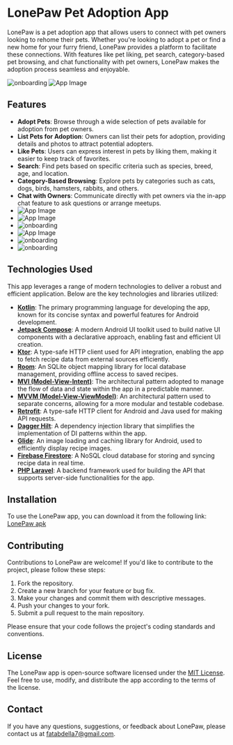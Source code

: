 # LonePaw Pet Adoption App

LonePaw is a pet adoption app that allows users to connect with pet owners looking to rehome their pets. Whether you're looking to adopt a pet or find a new home for your furry friend, LonePaw provides a platform to facilitate these connections. With features like pet liking, pet search, category-based pet browsing, and chat functionality with pet owners, LonePaw makes the adoption process seamless and enjoyable.
  
![onboarding](images/onboarding_lonepaw.png)
![App Image](https://github.com/7pak/LonePaw-PetAdoption/blob/main/images/Screenshot%202024-02-28%20132326.png?raw=true)


## Features

- **Adopt Pets**: Browse through a wide selection of pets available for adoption from pet owners.
- **List Pets for Adoption**: Owners can list their pets for adoption, providing details and photos to attract potential adopters.
- **Like Pets**: Users can express interest in pets by liking them, making it easier to keep track of favorites.
- **Search**: Find pets based on specific criteria such as species, breed, age, and location.
- **Category-Based Browsing**: Explore pets by categories such as cats, dogs, birds, hamsters, rabbits, and others.
- **Chat with Owners**: Communicate directly with pet owners via the in-app chat feature to ask questions or arrange meetups.
- ![App Image](https://github.com/7pak/LonePaw-PetAdoption/blob/main/images/Screenshot%202024-02-28%20132504.png?raw=true)
- ![App Image](https://github.com/7pak/LonePaw-PetAdoption/blob/main/images/Screenshot%202024-02-28%20132543.png?raw=true)
- ![onboarding](images/add_pet_lonepaw.png)
- ![App Image](https://github.com/7pak/LonePaw-PetAdoption/blob/main/images/Screenshot%202024-02-28%20132758.png?raw=true)
- ![onboarding](images/contact_lonepaw.png)
- ![onboarding](images/chat_lonepaw.png)

## Technologies Used

This app leverages a range of modern technologies to deliver a robust and efficient application. Below are the key technologies and libraries utilized:

- **[Kotlin](https://kotlinlang.org/)**: The primary programming language for developing the app, known for its concise syntax and powerful features for Android development.
- **[Jetpack Compose](https://developer.android.com/jetpack/compose)**: A modern Android UI toolkit used to build native UI components with a declarative approach, enabling fast and efficient UI creation.
- **[Ktor](https://ktor.io)**: A type-safe HTTP client used for API integration, enabling the app to fetch recipe data from external sources efficiently.
- **[Room](https://developer.android.com/training/data-storage/room)**: An SQLite object mapping library for local database management, providing offline access to saved recipes.
- **[MVI (Model-View-Intent)](https://developer.android.com/topic/architecture)**: The architectural pattern adopted to manage the flow of data and state within the app in a predictable manner.
- **[MVVM (Model-View-ViewModel)](https://developer.android.com/topic/architecture)**: An architectural pattern used to separate concerns, allowing for a more modular and testable codebase.
- **[Retrofit](https://square.github.io/retrofit/)**: A type-safe HTTP client for Android and Java used for making API requests.
- **[Dagger Hilt](https://dagger.dev/hilt/)**: A dependency injection library that simplifies the implementation of DI patterns within the app.
- **[Glide](https://bumptech.github.io/glide/)**: An image loading and caching library for Android, used to efficiently display recipe images.
- **[Firebase Firestore](https://firebase.google.com/products/firestore)**: A NoSQL cloud database for storing and syncing recipe data in real time.
- **[PHP Laravel](https://laravel.com/)**: A backend framework used for building the API that supports server-side functionalities for the app.


## Installation

To use the LonePaw app,
you can download it from the following link: 
[LonePaw apk](https://www.mediafire.com/file/6laeyh01iwhkuoh/LonePaw.apk/file)

## Contributing

Contributions to LonePaw are welcome! If you'd like to contribute to the project, please follow these steps:

1. Fork the repository.
2. Create a new branch for your feature or bug fix.
3. Make your changes and commit them with descriptive messages.
4. Push your changes to your fork.
5. Submit a pull request to the main repository.

Please ensure that your code follows the project's coding standards and conventions.

## License

The LonePaw app is open-source software licensed under the [MIT License](LICENSE). Feel free to use, modify, and distribute the app according to the terms of the license.

## Contact

If you have any questions, suggestions, or feedback about LonePaw, please contact us at [fatabdella7@gmail.com](mailto:fatabdella@gmail.com).
